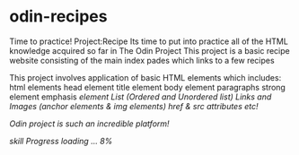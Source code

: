 # odin-recipes
Time to practice!
Project:Recipe
Its time to put into practice all of the HTML knowledge acquired so far in The Odin Project
This project is a basic recipe website consisting of the main index pades which links to a few recipes

This project involves application of basic HTML elements which includes:
html elements
head element
title element
body element
paragraphs
strong element 
emphasis <em> element
List (Ordered and Unordered list)
Links and Images (anchor elements & img elements)
href & src attributes
etc!

Odin project is such an incredible platform!

skill Progress loading ... 8%